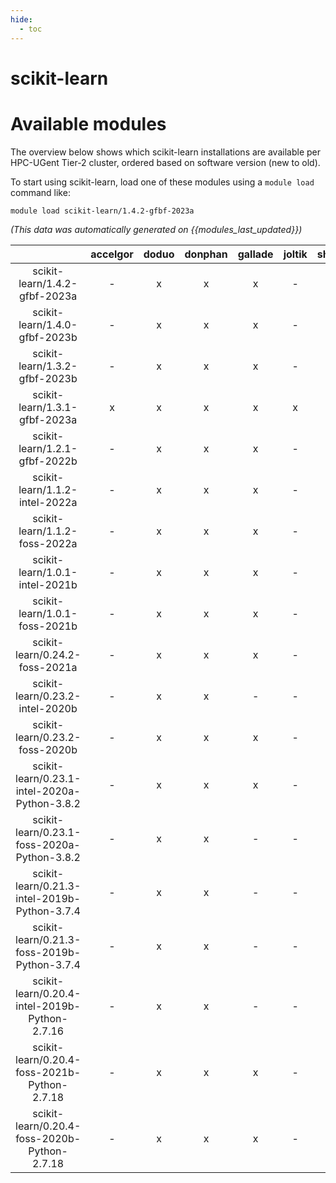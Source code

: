 ```yaml
---
hide:
  - toc
---
```


scikit-learn
============

# Available modules


The overview below shows which scikit-learn installations are available per HPC-UGent Tier-2 cluster, ordered based on software version (new to old).

To start using scikit-learn, load one of these modules using a `module load` command like:

```shell
module load scikit-learn/1.4.2-gfbf-2023a
```

*(This data was automatically generated on {{modules_last_updated}})*  

| |accelgor|doduo|donphan|gallade|joltik|shinx|skitty|
| :---: | :---: | :---: | :---: | :---: | :---: | :---: | :---: |
|scikit-learn/1.4.2-gfbf-2023a|-|x|x|x|-|x|x|
|scikit-learn/1.4.0-gfbf-2023b|-|x|x|x|-|x|x|
|scikit-learn/1.3.2-gfbf-2023b|-|x|x|x|-|-|x|
|scikit-learn/1.3.1-gfbf-2023a|x|x|x|x|x|x|x|
|scikit-learn/1.2.1-gfbf-2022b|-|x|x|x|-|-|-|
|scikit-learn/1.1.2-intel-2022a|-|x|x|x|-|-|-|
|scikit-learn/1.1.2-foss-2022a|-|x|x|x|-|x|-|
|scikit-learn/1.0.1-intel-2021b|-|x|x|x|-|-|-|
|scikit-learn/1.0.1-foss-2021b|-|x|x|x|-|-|-|
|scikit-learn/0.24.2-foss-2021a|-|x|x|x|-|-|-|
|scikit-learn/0.23.2-intel-2020b|-|x|x|-|-|-|-|
|scikit-learn/0.23.2-foss-2020b|-|x|x|x|-|-|-|
|scikit-learn/0.23.1-intel-2020a-Python-3.8.2|-|x|x|x|-|-|-|
|scikit-learn/0.23.1-foss-2020a-Python-3.8.2|-|x|x|-|-|-|-|
|scikit-learn/0.21.3-intel-2019b-Python-3.7.4|-|x|x|-|-|-|-|
|scikit-learn/0.21.3-foss-2019b-Python-3.7.4|-|x|x|-|-|-|-|
|scikit-learn/0.20.4-intel-2019b-Python-2.7.16|-|x|x|-|-|-|-|
|scikit-learn/0.20.4-foss-2021b-Python-2.7.18|-|x|x|x|-|-|-|
|scikit-learn/0.20.4-foss-2020b-Python-2.7.18|-|x|x|x|-|-|-|
